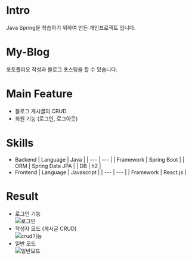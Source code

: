 # Intro
Java Spring을 학습하기 위하여 만든 개인프로젝트 입니다.

# My-Blog
포토폴리오 작성과 블로그 포스팅을 할 수 있습니다.

# Main Feature
- 블로그 게시글의 CRUD
- 회원 기능 (로그인, 로그아웃)

# Skills
- Backend
  | Language  | Java |
  | --- | --- |
  | Framework  | Spring Boot |
  | ORM  | Spring Data JPA |
  | DB  | h2 |
- Frontend
  | Language | Javascript |
  | --- | --- |
  | Framework | React.js |
    
# Result
 * 로그인 기능  
 ![로그인](https://github.com/soddong/my-blog/assets/64201367/5eb8e09f-5ada-461b-91d0-ac0e99920b2b)
 * 작성자 모드 (게시글 CRUD)  
 ![crud기능](https://github.com/soddong/my-blog/assets/64201367/916b421d-326a-41a5-8a7d-864530e5f145)
 * 일반 모드  
 ![일반모드](https://github.com/soddong/my-blog/assets/64201367/c245ffca-782b-4757-bd24-161d6c1daca2)
